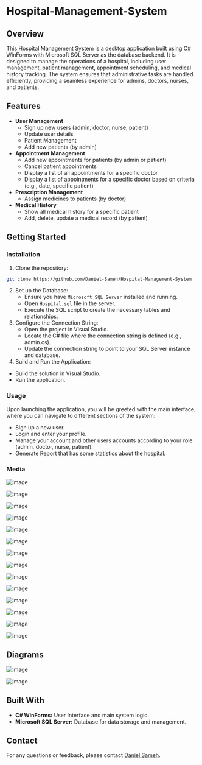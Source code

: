 # Hospital-Management-System
## Overview
This Hospital Management System is a desktop application built using C# WinForms with Microsoft SQL Server as the database backend. It is designed to manage the operations of a hospital, including user management, patient management, appointment scheduling, and medical history tracking. The system ensures that administrative tasks are handled efficiently, providing a seamless experience for admins, doctors, nurses, and patients.
## Features
- **User Management**
  - Sign up new users (admin, doctor, nurse, patient)
  - Update user details
  - Patient Management
  - Add new patients (by admin)
- **Appointment Management**
  - Add new appointments for patients (by admin or patient)
  - Cancel patient appointments
  - Display a list of all appointments for a specific doctor
  - Display a list of appointments for a specific doctor based on criteria (e.g., date, specific patient)
- **Prescription Management**
  - Assign medicines to patients (by doctor)
- **Medical History**
  - Show all medical history for a specific patient
  - Add, delete, update a medical record (by patient)
## Getting Started
### Installation
1. Clone the repository:
  ```sh
  git clone https://github.com/Daniel-Sameh/Hospital-Management-System
  ```
2. Set up the Database:
   - Ensure you have `Microsoft SQL Server` installed and running.
   - Open `Hospital.sql` file in the server.
   - Execute the SQL script to create the necessary tables and relationships.
3. Configure the Connection String:
   - Open the project in Visual Studio.
   - Locate the C# file where the connection string is defined (e.g., admin.cs).
   - Update the connection string to point to your SQL Server instance and database.
4. Build and Run the Application:
  - Build the solution in Visual Studio.
  - Run the application.
### Usage
Upon launching the application, you will be greeted with the main interface, where you can navigate to different sections of the system:
  - Sign up a new user.
  - Login and enter your profile.
  - Manage your account and other users accounts according to your role (admin, doctor, nurse, patient).
  - Generate Report that has some statistics about the hospital.
### Media
![image](https://github.com/Daniel-Sameh/Hospital-Management-System/blob/main/Media/mainInterface.png)

![image](https://github.com/Daniel-Sameh/Hospital-Management-System/blob/main/Media/login.png)

![image](https://github.com/Daniel-Sameh/Hospital-Management-System/blob/main/Media/admin.png)

![image](https://github.com/Daniel-Sameh/Hospital-Management-System/blob/main/Media/admin1.png)

![image](https://github.com/Daniel-Sameh/Hospital-Management-System/blob/main/Media/admin2.png)

![image](https://github.com/Daniel-Sameh/Hospital-Management-System/blob/main/Media/patient.png)

![image](https://github.com/Daniel-Sameh/Hospital-Management-System/blob/main/Media/patient1.png)

![image](https://github.com/Daniel-Sameh/Hospital-Management-System/blob/main/Media/patient2.png)

![image](https://github.com/Daniel-Sameh/Hospital-Management-System/blob/main/Media/patient3.png)

![image](https://github.com/Daniel-Sameh/Hospital-Management-System/blob/main/Media/patient4.png)

![image](https://github.com/Daniel-Sameh/Hospital-Management-System/blob/main/Media/doctor.png)

![image](https://github.com/Daniel-Sameh/Hospital-Management-System/blob/main/Media/doctor1.png)

![image](https://github.com/Daniel-Sameh/Hospital-Management-System/blob/main/Media/report.png)

![image](https://github.com/Daniel-Sameh/Hospital-Management-System/blob/main/Media/report1.png)

## Diagrams
![image](https://github.com/Daniel-Sameh/Hospital-Management-System/blob/main/Media/diagram.png)

![image](https://github.com/Daniel-Sameh/Hospital-Management-System/blob/main/Media/diagram1.png)

## Built With 
- **C# WinForms:** User Interface and main system logic.
- **Microsoft SQL Server:** Database for data storage and management.
## Contact 
For any questions or feedback, please contact [Daniel Sameh](mailto:danielsameh21@gmail.com).
